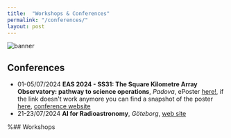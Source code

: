 ```yaml
---
title:  "Workshops & Conferences"
permalink: "/conferences/"
layout: post
---
```


![banner](https://adnothing.github.io/images/AI-for-RA-Group-photo.jpg#center)

## Conferences

* 01-05/07/2024 **EAS 2024 - SS31: The Square Kilometre Array Observatory: pathway to science operations**, _Padova_, ePoster [here!](https://k-poster.kuoni-congress.info/eas-2024/poster/5149ebf4-c89d-4214-83cc-98bc811f96d7), if the link doesn't work anymore you can find a snapshot of the poster [here](https://adnothing.github.io/images/Snapshot_EAS_2024.png), [conference website](https://eas.unige.ch/EAS_meeting/session.jsp?id=SS31)
* 21-23/07/2024 **AI for Radioastronomy**, _Göteborg_, [web site](https://www.chalmers.se/en/current/calendar/ai-for-radioastronomy/)

%## Workshops


